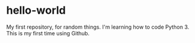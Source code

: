 # hello-world
My first repository, for random things.
I'm learning how to code Python 3.
This is my first time using Github.
